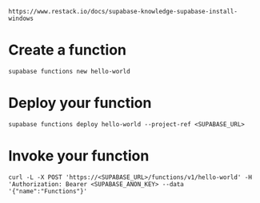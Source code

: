 ```
https://www.restack.io/docs/supabase-knowledge-supabase-install-windows
```

# Create a function

```
supabase functions new hello-world
```

# Deploy your function

```
supabase functions deploy hello-world --project-ref <SUPABASE_URL>
```

# Invoke your function

```
curl -L -X POST 'https://<SUPABASE_URL>/functions/v1/hello-world' -H 'Authorization: Bearer <SUPABASE_ANON_KEY> --data '{"name":"Functions"}'
```
